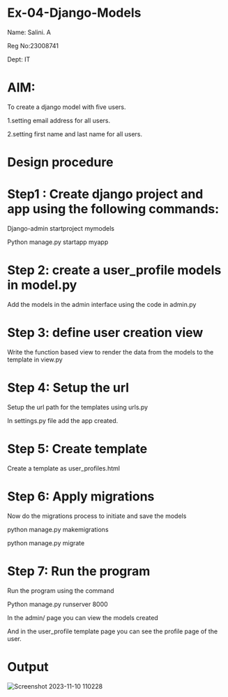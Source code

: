 # Ex-04-Django-Models
Name: Salini. A

Reg No:23008741

Dept: IT

# AIM:
To create a django model with five users.

1.setting email address for all users.

2.setting first name and last name for all users.

# Design procedure
# Step1 : Create django project and app using the following commands:
Django-admin startproject mymodels

Python manage.py startapp myapp

# Step 2: create a user_profile models in model.py
Add the models in the admin interface using the code in admin.py

# Step 3: define user creation view
Write the function based view to render the data from the models to the template in view.py

# Step 4: Setup the url
Setup the url path for the templates using urls.py

In settings.py file add the app created.

# Step 5: Create template
Create a template as user_profiles.html

# Step 6: Apply migrations
Now do the migrations process to initiate and save the models

python manage.py makemigrations

python manage.py migrate

# Step 7: Run the program
Run the program using the command

Python manage.py runserver 8000

In the admin/ page you can view the models created

And in the user_profile template page you can see the profile page of the user.

# Output
![Screenshot 2023-11-10 110228](https://github.com/salinianbzhgan/ODD2023-WT-Ex-04-Django-Models/assets/145742862/2664bb56-11a2-4568-b541-0f3347120320)

